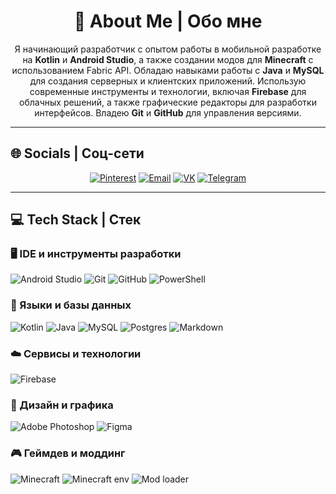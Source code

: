 <h1 align="center">💫 About Me | Обо мне</h1>

<p align="center">
Я начинающий разработчик с опытом работы в мобильной разработке на <b>Kotlin</b> и <b>Android Studio</b>, а также создании модов для <b>Minecraft</b> с использованием Fabric API.  
Обладаю навыками работы с <b>Java</b> и <b>MySQL</b> для создания серверных и клиентских приложений.  
Использую современные инструменты и технологии, включая <b>Firebase</b> для облачных решений, а также графические редакторы для разработки интерфейсов.  
Владею <b>Git</b> и <b>GitHub</b> для управления версиями.
</p>

---

## 🌐 Socials | Соц-сети
<p align="center">
<a href="https://pinterest.com/YGOLOK"><img src="https://img.shields.io/badge/Pinterest-%23E60023.svg?logo=Pinterest&logoColor=white" alt="Pinterest"/></a>
<a href="mailto:igor6666nasybulla@gmail.com"><img src="https://img.shields.io/badge/Email-D14836?logo=gmail&logoColor=white" alt="Email"/></a>
<a href="https://vk.com/kk1llthate"><img src="https://img.shields.io/badge/Vkontakte-003f5c?style=for-the-badge&logo=Vk&logoColor=white" alt="VK"/></a>
<a href="https://t.me/kk1llthate"><img src="https://img.shields.io/badge/Telegram-0088cc?style=for-the-badge&logo=Telegram&logoColor=white" alt="Telegram"/></a>
</p>

---

## 💻 Tech Stack | Стек

### 🖥 IDE и инструменты разработки
![Android Studio](https://img.shields.io/badge/android%20studio-346ac1?style=for-the-badge&logo=android%20studio&logoColor=white)
![Git](https://img.shields.io/badge/git-%23F05033.svg?style=for-the-badge&logo=git&logoColor=white)
![GitHub](https://img.shields.io/badge/github-%23121011.svg?style=for-the-badge&logo=github&logoColor=white)
![PowerShell](https://img.shields.io/badge/PowerShell-%235391FE.svg?style=for-the-badge&logo=powershell&logoColor=white)

### 💾 Языки и базы данных
![Kotlin](https://img.shields.io/badge/kotlin-%237F52FF.svg?style=for-the-badge&logo=kotlin&logoColor=white)
![Java](https://img.shields.io/badge/java-%23ED8B00.svg?style=for-the-badge&logo=openjdk&logoColor=white)
![MySQL](https://img.shields.io/badge/mysql-4479A1.svg?style=for-the-badge&logo=mysql&logoColor=white)
![Postgres](https://img.shields.io/badge/Postgres-%23316192.svg?style=for-the-badge&logo=postgresql&logoColor=white)
![Markdown](https://img.shields.io/badge/markdown-%23000000.svg?style=for-the-badge&logo=markdown&logoColor=white)

### ☁️ Сервисы и технологии
![Firebase](https://img.shields.io/badge/firebase-%23039BE5.svg?style=for-the-badge&logo=firebase)

### 🎨 Дизайн и графика
![Adobe Photoshop](https://img.shields.io/badge/adobe%20photoshop-%2331A8FF.svg?style=for-the-badge&logo=adobe%20photoshop&logoColor=white)
![Figma](https://img.shields.io/badge/figma-%23F24E1E.svg?style=for-the-badge&logo=figma&logoColor=white)

### 🎮 Геймдев и моддинг
![Minecraft](https://img.shields.io/badge/Minecraft-%232ebd59?style=for-the-badge&logo=minecraft&logoColor=white)
![Minecraft env](https://img.shields.io/badge/environment-client%2C%20opt%20server-536a9e?style=flat-square)
![Mod loader](https://img.shields.io/badge/mod%20loader-fabric-d64541?style=flat-square)
